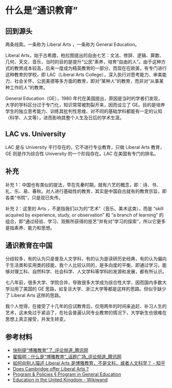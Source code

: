 # 什么是“通识教育”

## 回到源头

两条线索。一条称为 Liberal Arts ，一条称为 General Education。

Liberal Arts，始于古希腊，柏拉图提出的自由七艺：文法、修辞、逻辑、算数、几何、天文、音乐，当时的目的是提升“公民”素养，培育“自由的人”。由于这种方式的教育成本较高，后来一度成为精英教育的一部分。而现在在欧美，有专门进行这种教育的学校，即 LAC（Liberal Arts College），深入执行对思考能力、审美能力、社会关怀、公民美德等多方面的教育，即对“某种人”的教育，而非对“从事某种工作的人”的教育。

General Education（GE），1980 年代在美国提出，原因是当时的学者们发现，大学的学科区分过于专门化，知识常常被割裂开来，因而设立了 GE。目的是培养学生的独立思考能力、训练其批判性思维、对不同的基础学科都能有一定的认知（科学、人文等），进而影响其整个人生及日后的学术生涯。

## LAC vs. University

LAC 是与 University 平行存在的，它不进行专业教育，只做 Liberal Arts 教育，GE 则是作为综合性 University 的一个阶段存在。LAC 在美国有专门的排名。

## 补充

补充 1：中国也有类似的提法，早在先秦时期，就有六艺的概念，即：诗、书、礼、乐、易、春秋。对人进行基础性的教育，其实是中国自古就有的教育宗旨，即各类“书院”，只是现已失传。

补充 2：这里的 Arts ，不是指我们以为的“艺术”（音乐、美术这类），而是 “skill acquired by experience, study, or observation” 和 “a branch of learning” 的组合，即“通过经验、学习、观察所获得的技艺”并有对“学习的探索”，所以它更多是指素养、能力和思想。

## 通识教育在中国

分歧较多，有的认为只是普及人文学科，有的认为是读研历史经典，有的认为偏向于生活类和实用类的技能，我个人比较认同的，是多向度的平衡，即通过学习，能够对理工科、自然科学、社会科学、人文学科等学科的发源和发展，都有所认识。

七八年前，很多大学、学院合并，导致很多大学成为综合性大学，因而国内多数大学沿用了美国的 GE 思路，如复旦大学、浙江大学等都是这样的思路。但似乎缺少了 Liberal Arts 这样的思路。

我个人觉得，在接受了十几年的应试教育后，仅用两年的时间来追赶、补习人生的艺术，这未免过于紧迫了，在社会普遍认同专业教育的情况下，大学新生也很难在思想上真正接受，并发生转变。

## 参考材料

- [快别提“博雅教育”了_评论频道_腾讯网](http://view.news.qq.com/zt/2009/boya/index.htm)
- [翟振明：什么是“博雅教育”_话题广场_评论频道_腾讯网](http://view.qq.com/a/20091009/000032.htm)
- [如何向别人描述 Liberal Arts 是博雅教育，不是文科，或者人文科学？ - 知乎](https://www.zhihu.com/question/23643501)
- [Does Cambridge offer Liberal Arts ?](http://talk.collegeconfidential.com/college-search-selection/778572-does-cambridge-offer-liberal-arts.html)
- [Program & Policies § Program in General Education](http://www.generaleducation.fas.harvard.edu/icb/icb.do?keyword=k37826&tabgroupid=icb.tabgroup87208)
- [Education in the United Kingdom - Wikiwand](https://www.wikiwand.com/en/Education_in_the_United_Kingdom)
